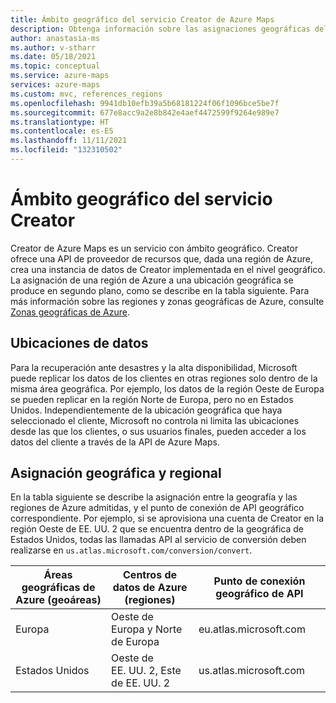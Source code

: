 ```yaml
---
title: Ámbito geográfico del servicio Creator de Azure Maps
description: Obtenga información sobre las asignaciones geográficas del servicio Creator de Azure Maps en Azure Maps
author: anastasia-ms
ms.author: v-stharr
ms.date: 05/18/2021
ms.topic: conceptual
ms.service: azure-maps
services: azure-maps
ms.custom: mvc, references_regions
ms.openlocfilehash: 9941db10efb39a5b68181224f06f1096bce5be7f
ms.sourcegitcommit: 677e8acc9a2e8b842e4aef4472599f9264e989e7
ms.translationtype: HT
ms.contentlocale: es-ES
ms.lasthandoff: 11/11/2021
ms.locfileid: "132310502"
---
```

# <a name="creator-service-geographic-scope"></a>Ámbito geográfico del servicio Creator

Creator de Azure Maps es un servicio con ámbito geográfico. Creator ofrece una API de proveedor de recursos que, dada una región de Azure, crea una instancia de datos de Creator implementada en el nivel geográfico. La asignación de una región de Azure a una ubicación geográfica se produce en segundo plano, como se describe en la tabla siguiente. Para más información sobre las regiones y zonas geográficas de Azure, consulte [Zonas geográficas de Azure](https://azure.microsoft.com/global-infrastructure/geographies).

## <a name="data-locations"></a>Ubicaciones de datos

Para la recuperación ante desastres y la alta disponibilidad, Microsoft puede replicar los datos de los clientes en otras regiones solo dentro de la misma área geográfica. Por ejemplo, los datos de la región Oeste de Europa se pueden replicar en la región Norte de Europa, pero no en Estados Unidos.  Independientemente de la ubicación geográfica que haya seleccionado el cliente, Microsoft no controla ni limita las ubicaciones desde las que los clientes, o sus usuarios finales, pueden acceder a los datos del cliente a través de la API de Azure Maps.  

## <a name="geographic-and-regional-mapping"></a>Asignación geográfica y regional

En la tabla siguiente se describe la asignación entre la geografía y las regiones de Azure admitidas, y el punto de conexión de API geográfico correspondiente. Por ejemplo, si se aprovisiona una cuenta de Creator en la región Oeste de EE. UU. 2 que se encuentra dentro de la geográfica de Estados Unidos, todas las llamadas API al servicio de conversión deben realizarse en `us.atlas.microsoft.com/conversion/convert`.


| Áreas geográficas de Azure (geoáreas) | Centros de datos de Azure (regiones) | Punto de conexión geográfico de API |
|------------------------|----------------------|-------------|
| Europa| Oeste de Europa y Norte de Europa | eu.atlas.microsoft.com |
|Estados Unidos | Oeste de EE. UU. 2, Este de EE. UU. 2 | us.atlas.microsoft.com |
